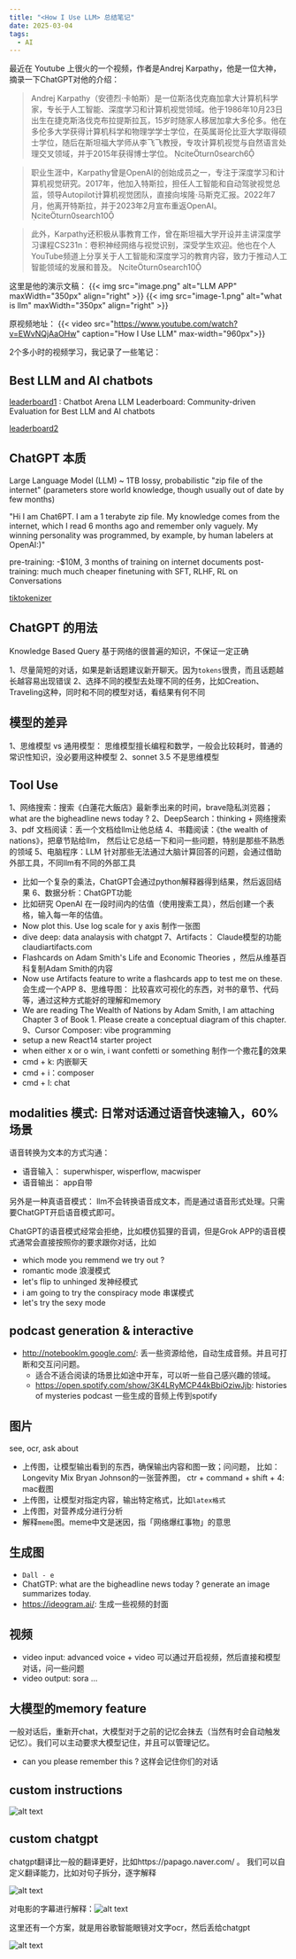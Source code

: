 ```yaml
---
title: "<How I Use LLM> 总结笔记"
date: 2025-03-04
tags:
  - AI
---
```


最近在 Youtube 上很火的一个视频<how i use llm>，作者是Andrej Karpathy，他是一位大神，摘录一下ChatGPT对他的介绍：

> Andrej Karpathy（安德烈·卡帕斯）是一位斯洛伐克裔加拿大计算机科学家，专长于人工智能、深度学习和计算机视觉领域。他于1986年10月23日出生在捷克斯洛伐克布拉提斯拉瓦，15岁时随家人移居加拿大多伦多。他在多伦多大学获得计算机科学和物理学学士学位，在英属哥伦比亚大学取得硕士学位，随后在斯坦福大学师从李飞飞教授，专攻计算机视觉与自然语言处理交叉领域，并于2015年获得博士学位。 citeturn0search6

> 职业生涯中，Karpathy曾是OpenAI的创始成员之一，专注于深度学习和计算机视觉研究。2017年，他加入特斯拉，担任人工智能和自动驾驶视觉总监，领导Autopilot计算机视觉团队，直接向埃隆·马斯克汇报。2022年7月，他离开特斯拉，并于2023年2月宣布重返OpenAI。 citeturn0search10

> 此外，Karpathy还积极从事教育工作，曾在斯坦福大学开设并主讲深度学习课程CS231n：卷积神经网络与视觉识别，深受学生欢迎。他也在个人YouTube频道上分享关于人工智能和深度学习的教育内容，致力于推动人工智能领域的发展和普及。 citeturn0search10 

这里是他的演示文稿：
{{< img src="image.png" alt="LLM APP" maxWidth="350px" align="right" >}}
{{< img src="image-1.png" alt="what is llm" maxWidth="350px" align="right" >}}

原视频地址：
{{< video src="https://www.youtube.com/watch?v=EWvNQjAaOHw" caption="How I Use LLM" max-width="960px">}}

2个多小时的视频学习，我记录了一些笔记： 

## Best LLM and AI chatbots

[leaderboard1](https://lmarena.ai/?leaderboard) : Chatbot Arena LLM Leaderboard: Community-driven Evaluation for Best LLM and AI chatbots

[leaderboard2](http://scale.com/leaderboard)

## ChatGPT 本质

Large Language Model (LLM) ~ 1TB lossy, probabilistic "zip file of the internet" (parameters store world knowledge, though usually out of date by few months)

"Hi I am Chat6PT.
I am a 1 terabyte zip file.
My knowledge comes from the internet, which I read 6 months ago and remember only vaguely.
My winning personality was programmed, by example, by human labelers at OpenAI:)"

pre-training: -$10M, 3 months of training on internet documents
post-training: much much cheaper finetuning with SFT, RLHF, RL on Conversations

[tiktokenizer](http://tiktokenizer.vercel.app/) 

## ChatGPT 的用法

Knowledge Based Query 基于网络的很普遍的知识，不保证一定正确

1、尽量简短的对话，如果是新话题建议新开聊天。因为`tokens`很贵，而且话题越长越容易出现错误
2、选择不同的模型去处理不同的任务，比如Creation、Traveling这种，同时和不同的模型对话，看结果有何不同


## 模型的差异

1、思维模型 vs 通用模型： 思维模型擅长编程和数学，一般会比较耗时<think>，普通的常识性知识，没必要用这种模型
2、sonnet 3.5 不是思维模型

## Tool Use

1、网络搜索：搜索《白蓮花大飯店》最新季出来的时间，brave隐私浏览器； what are the bigheadline news today ?
2、DeepSearch：thinking + 网络搜索
3、pdf 文档阅读：丢一个文档给llm让他总结
4、书籍阅读：《the wealth of nations》，把章节贴给llm， 然后让它总结一下和问一些问题，特别是那些不熟悉的领域
5、电脑程序：LLM 针对那些无法通过大脑计算回答的问题，会通过借助外部工具，不同llm有不同的外部工具
   - 比如一个复杂的乘法，ChatGPT会通过python解释器得到结果，然后返回结果
6、数据分析：ChatGPT功能
   - 比如研究 OpenAl 在一段时间内的估值（使用搜索工具），然后创建一个表格，输入每一年的估值。
   - Now plot this. Use log scale for y axis 制作一张图
   - dive deep: data analaysis with chatgpt
7、Artifacts： Claude模型的功能 claudiartifacts.com
   - Flashcards on Adam Smith's Life and Economic Theories ，然后从维基百科复制Adam Smith的内容
   - Now use Artifacts feature to write a flashcards app to test me on these. 会生成一个APP
8、思维导图： 比较喜欢可视化的东西，对书的章节、代码等，通过这种方式能好的理解和memory
   - We are reading The Wealth of Nations by Adam Smith, I am attaching Chapter 3 of Book 1. Please create a conceptual diagram of this chapter.
9、Cursor Composer: vibe programming
   - setup a new React14 starter project
   - when either x or o win, i want confetti or something  制作一个撒花🎉的效果
   - cmd + k: 内嵌聊天
   - cmd + i：composer
   - cmd + l: chat

## modalities 模式: 日常对话通过语音快速输入，60%场景

语音转换为文本的方式沟通：

- 语音输入： superwhisper, wisperflow, macwisper
- 语音输出： app自带

另外是一种真语音模式： llm不会转换语音成文本，而是通过语音形式处理。只需要ChatGPT开启语音模式即可。

ChatGPT的语音模式经常会拒绝，比如模仿狐狸的音调，但是Grok APP的语音模式通常会直接按照你的要求跟你对话，比如

- which mode you remmend we try out ?
- romantic mode  浪漫模式
- let's flip to unhinged 发神经模式
- i am going to try the conspiracy mode 串谋模式
- let's try the sexy mode 

## podcast generation & interactive

- http://notebooklm.google.com/: 丢一些资源给他，自动生成音频。并且可打断和交互问问题。
  - 适合不适合阅读的场景比如途中开车，可以听一些自己感兴趣的领域。
  - https://open.spotify.com/show/3K4LRyMCP44kBbiOziwJjb: histories of mysteries podcast 一些生成的音频上传到spotify

## 图片
see, ocr, ask about

- 上传图，让模型输出看到的东西，确保输出内容和图一致；问问题， 比如：Longevity Mix Bryan Johnson的一张营养图， ctr + command + shift + 4: mac截图
- 上传图，让模型对指定内容，输出特定格式，比如`latex格式`
- 上传图，对营养成分进行分析
- 解释`meme`图。meme中文是迷因，指「网络爆红事物」的意思

## 生成图

- `Dall - e` 
- ChatGTP: what are the bigheadline news today ? generate an image summarizes today.
- https://ideogram.ai/:  生成一些视频的封面

## 视频
 
- video input: advanced voice + video 可以通过开启视频，然后直接和模型对话，问一些问题
- video output: sora ...

## 大模型的memory feature

一般对话后，重新开chat，大模型对于之前的记忆会抹去（当然有时会自动触发记忆）。我们可以主动要求大模型记住，并且可以管理记忆。

- can you please remember this ? 这样会记住你们的对话

## custom instructions

![alt text](image-2.png)

## custom chatgpt

chatgpt翻译比一般的翻译更好，比如https://papago.naver.com/ 。
我们可以自定义翻译能力，比如对句子拆分，逐字解释

![alt text](image-3.png) 

对电影的字幕进行解释：![alt text](image-4.png)

这里还有一个方案，就是用谷歌智能眼镜对文字ocr，然后丢给chatgpt

![alt text](image-5.png)







